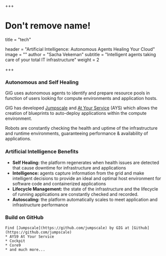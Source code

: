 +++
# Don't remove name!
title = "tech"

header = "Artificial Intelligence: Autonomous Agents Healing Your Cloud"
image = ""
author = "Sacha Vekeman"
subtitle = "Intelligent agents taking care of your total IT infrastructure"
weight = 2

+++

### Autonomous and Self Healing

GIG uses autonomous agents to identify and prepare resource pools in function of users looking for compute environments and application hosts. 

GIG has developed [Jumpscale](https://github.com/jumpscale) and [At Your Service](https://github.com/Jumpscale/ays9) (AYS) which allows the creation of blueprints to auto-deploy applications within the compute environment.

Robots are constantly checking the health and uptime of the infrastructure and runtime environments, guaranteeing performance & availability of applications.

### Artificial Intelligence Benefits

* **Self Healing:** the platform regenerates when health issues are detected that cause downtime for infrastructure and applications  
* **Intelligence:** agents capture information from the grid and make intelligent decisions to provide an ideal and optimal host environment for software code and containerized applications
* **Lifecycle Management:** the state of the infrastructure and the lifecycle of running applications are constantly checked and recorded. 
* **Autoscaling:** the platform automatically scales to meet application and infrastructure performance

### Build on GitHub

```
Find [Jumpscale](https://github.com/jumpscale) by GIG at [Github](https://github.com/jumpscale)
* AYS9 At Your Service
* Cockpit
* Core9
* and much more...
```